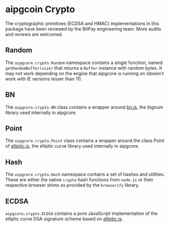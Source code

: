 # aipgcoin Crypto
The cryptographic primitives (ECDSA and HMAC) implementations in this package have been reviewed by the BitPay engineering team. More audits and reviews are welcomed.

## Random
The `aipgcore.crypto.Random` namespace contains a single function, named `getRandomBuffer(size)` that returns a `Buffer` instance with random bytes. It may not work depending on the engine that aipgcore is running on (doesn't work with IE versions lesser than 11).

## BN
The `aipgcore.crypto.BN` class contains a wrapper around [bn.js](https://github.com/indutny/bn.js), the bignum library used internally in aipgcore.

## Point
The `aipgcore.crypto.Point` class contains a wrapper around the class Point of [elliptic.js](https://github.com/indutny/elliptic), the elliptic curve library used internally in aipgcore.

## Hash
The `aipgcore.crypto.Hash` namespace contains a set of hashes and utilities. These are either the native `crypto` hash functions from `node.js` or their respective browser shims as provided by the `browserify` library.

## ECDSA
`aipgcore.crypto.ECDSA` contains a pure JavaScript implementation of the elliptic curve DSA signature scheme based on [elliptic.js](https://github.com/indutny/elliptic).
